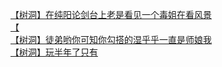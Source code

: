 [【树洞】在纯阳论剑台上老是看见一个毒姐在看风景](http://tieba.baidu.com/p/3947744257?see_lz=1&pn=)   
[【](http://tieba.baidu.com/p/3948259754?see_lz=1&pn=)   
[【树洞】徒弟哟你可知你勾搭的湿乎乎一直是师娘我](http://tieba.baidu.com/p/3946736872?see_lz=1&pn=)   
[【树洞】玩半年了只有](http://tieba.baidu.com/p/3946863093?see_lz=1&pn=)   
